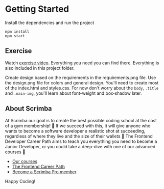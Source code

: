 # Getting Started
Install the dependencies and run the project
```
npm install
npm start
```

## Exercise

Watch [exercise video](https://v2.scrimba.com/s04jsjr). Everything you need you can find there. Everything is also included in this project folder. 

Create design based on the requirements in the requirements.png file. Use the design.png file for colors and general design. You'll need to create most of the index.html and styles.css. For now don't worry about the ```body```, ```.title``` and ```.main-img```, you'll learn about font-weight and box-shadow later.

## About Scrimba

At Scrimba our goal is to create the best possible coding school at the cost of a gym membership! 💜
If we succeed with this, it will give anyone who wants to become a software developer a realistic shot at succeeding, regardless of where they live and the size of their wallets 🎉
The Frontend Developer Career Path aims to teach you everything you need to become a Junior Developer, or you could take a deep-dive with one of our advanced courses 🚀

- [Our courses](https://scrimba.com/allcourses)
- [The Frontend Career Path](https://scrimba.com/learn/frontend)
- [Become a Scrimba Pro member](https://scrimba.com/pricing)

Happy Coding!